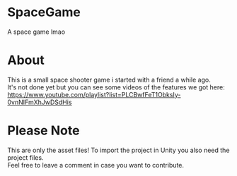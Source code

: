 # SpaceGame
A space game lmao

# About
This is a small space shooter game i started with a friend a while ago.</br>
It's not done yet but you can see some videos of the features we got here:</br>
https://www.youtube.com/playlist?list=PLCBwfFeT1ObksIy-0vnNIFmXhJwDSdHis

# Please Note
This are only the asset files! To import the project in Unity you also need the project files.</br>
Feel free to leave a comment in case you want to contribute.
